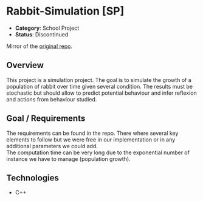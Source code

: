 # Rabbit-Simulation [SP]

+ **Category**: School Project
+ **Status**: Discontinued

Mirror of the [original repo](https://github.com/xerstom/SP_Rabbit-Simulation).

## **Overview**

This project is a simulation project. The goal is to simulate the growth of a population of rabbit over time given several condition. The results must be stochastic but should allow to predict potential behaviour and infer reflexion and actions from behaviour studied.

## **Goal / Requirements**

The requirements can be found in the repo. There where several key elements to follow but we were free in our implementation or in any additional parameters we could add.  
The computation time can be very long due to the exponential number of instance we have to manage (population growth).

## **Technologies**

+ C++
